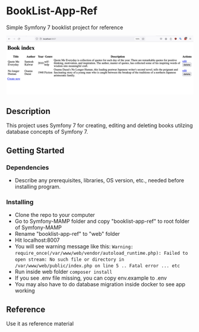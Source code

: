 # BookList-App-Ref

Simple Symfony 7 booklist project for reference

![alt text](https://github.com/kalwar/booklist-app-ref/blob/main/BookIndex.png?raw=true)

## Description

This project uses Symfony 7 for creating, editing and deleting books utilzing database concepts of Symfony 7.

## Getting Started

### Dependencies

* Describe any prerequisites, libraries, OS version, etc., needed before installing program.

### Installing

* Clone the repo to your computer
* Go to Symfony-MAMP folder and copy "booklist-app-ref" to root folder of Symfony-MAMP
* Rename "booklist-app-ref" to "web" folder
* Hit localhost:8007
* You will see warning message like this: `Warning: require_once(/var/www/web/vendor/autoload_runtime.php): Failed to open stream: No such file or directory in /var/www/web/public/index.php on line 5 .. Fatal error ... etc`
* Run inside web folder `composer install`
* If you see .env file missing, you can copy env.example to .env
* You may also have to do database migration inside docker to see app working


## Reference

Use it as reference material  


